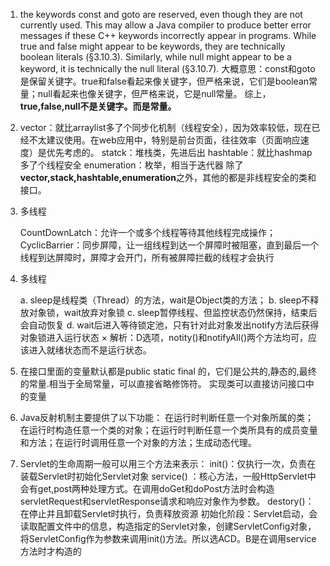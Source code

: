 1. the keywords const and goto are reserved, even though they are not currently used. This may allow a Java compiler to produce better error messages if these C++ keywords incorrectly appear in programs.
While true and false might appear to be keywords, they are technically boolean literals (§3.10.3). Similarly, while null might appear to be a keyword, it is technically the null literal (§3.10.7).
大概意思：const和goto是保留关键字。true和false看起来像关键字，但严格来说，它们是boolean常量；null看起来也像关键字，但严格来说，它是null常量。
综上，**true,false,null不是关键字。而是常量。**
2. vector：就比arraylist多了个同步化机制（线程安全），因为效率较低，现在已经不太建议使用。在web应用中，特别是前台页面，往往效率（页面响应速度）是优先考虑的。
   statck：堆栈类，先进后出
   hashtable：就比hashmap多了个线程安全
   enumeration：枚举，相当于迭代器
   除了**vector,stack,hashtable,enumeration**之外，其他的都是非线程安全的类和接口。
3. 多线程

    CountDownLatch：允许一个或多个线程等待其他线程完成操作；
    CyclicBarrier：同步屏障，让一组线程到达一个屏障时被阻塞，直到最后一个线程到达屏障时，屏障才会开门，所有被屏障拦截的线程才会执行

4. 多线程

    a. sleep是线程类（Thread）的方法，wait是Object类的方法；
    b. sleep不释放对象锁，wait放弃对象锁
    c. sleep暂停线程、但监控状态仍然保持，结束后会自动恢复
    d. wait后进入等待锁定池，只有针对此对象发出notify方法后获得对象锁进入运行状态 ×
    解析：D选项，notity()和notifyAll()两个方法均可，应该进入就绪状态而不是运行状态。

5. 在接口里面的变量默认都是public static final 的，它们是公共的,静态的,最终的常量.相当于全局常量，可以直接省略修饰符。
   实现类可以直接访问接口中的变量

6. Java反射机制主要提供了以下功能： 在运行时判断任意一个对象所属的类；在运行时构造任意一个类的对象；在运行时判断任意一个类所具有的成员变量和方法；在运行时调用任意一个对象的方法；生成动态代理。

7. Servlet的生命周期一般可以用三个方法来表示：
   init()：仅执行一次，负责在装载Servlet时初始化Servlet对象
   service() ：核心方法，一般HttpServlet中会有get,post两种处理方式。在调用doGet和doPost方法时会构造servletRequest和servletResponse请求和响应对象作为参数。
   destory()：在停止并且卸载Servlet时执行，负责释放资源
   初始化阶段：Servlet启动，会读取配置文件中的信息，构造指定的Servlet对象，创建ServletConfig对象，将ServletConfig作为参数来调用init()方法。所以选ACD。B是在调用service方法时才构造的